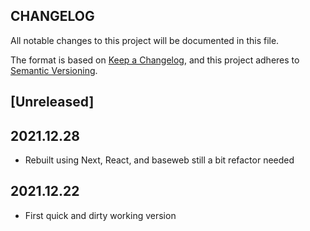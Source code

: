 ## CHANGELOG

All notable changes to this project will be documented in this file.

The format is based on [Keep a Changelog](https://keepachangelog.com/en/1.0.0/),
and this project adheres to [Semantic Versioning](https://semver.org/spec/v2.0.0.html).

## [Unreleased]

## 2021.12.28

- Rebuilt using Next, React, and baseweb still a bit refactor needed

## 2021.12.22

- First quick and dirty working version

